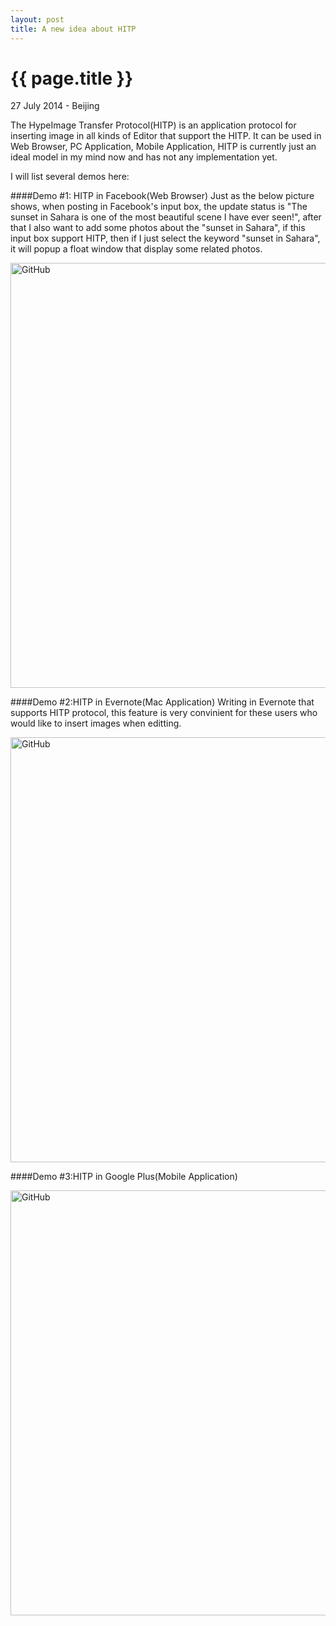```yaml
---
layout: post
title: A new idea about HITP
---
```


{{ page.title }}
================

<p class="meta">27 July 2014 - Beijing</p>

The HypeImage Transfer Protocol(HITP) is an application protocol for inserting image in all kinds of Editor that support the HITP. It can be used in Web Browser, PC Application, Mobile Application, HITP is currently just an ideal model in my mind now and has not any implementation yet.

I will list several demos here:

####Demo #1: HITP in Facebook(Web Browser)
Just as the below picture shows, when posting in Facebook's input box, the update status is "The sunset in Sahara is one of the most beautiful scene I have ever seen!", after that I also want to add some photos about the "sunset in Sahara", if this input box support HITP, then if I just select the keyword "sunset in Sahara", it will popup a float window that display some related photos.


<img src="http://media-cache-ak0.pinimg.com/736x/71/b4/d4/71b4d457a55acf61825c228901f37002.jpg" alt="GitHub" title="GitHub,Social Coding" width="680" />

####Demo #2:HITP in Evernote(Mac Application)
Writing in Evernote that supports HITP protocol, this feature is very convinient for these users who would like to insert images when editting.

<img src="http://media-cache-ak0.pinimg.com/originals/1c/00/e1/1c00e135debf4710c88986557c8134ac.jpg" alt="GitHub" title="GitHub,Social Coding" width="680" />

####Demo #3:HITP in Google Plus(Mobile Application)

<img src="http://media-cache-ec0.pinimg.com/736x/9f/b8/e0/9fb8e065931cbda12ad373a55c9ec445.jpg
" alt="GitHub" title="GitHub,Social Coding" width="680" />
